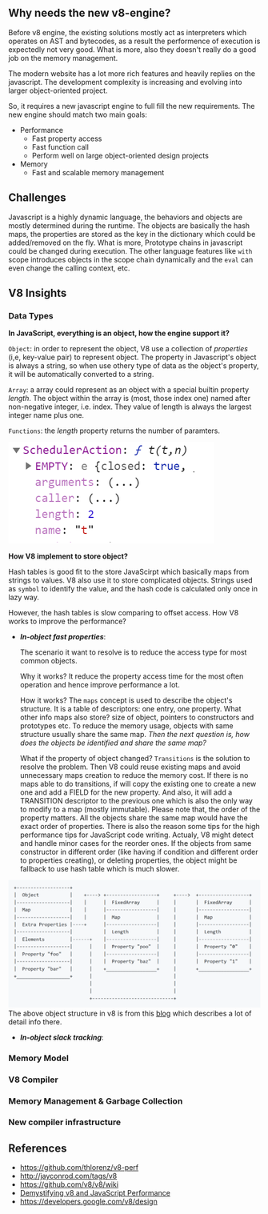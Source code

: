 ## Why needs the new v8-engine?
Before v8 engine, the existing solutions mostly act as interpreters which operates on AST and bytecodes, as a result the performence of execution is expectedly not very good. What is more, also they doesn't really do a good job on the memory management.

The modern website has a lot more rich features and heavily replies on the javascript. The development complexity is increasing and evolving into larger object-oriented project.

So, it requires a new javascript engine to full fill the new requirements. The new engine should match two main goals:
- Performance
    - Fast property access
    - Fast function call
    - Perform well on large object-oriented design projects
- Memory
    - Fast and scalable memory management

## Challenges
Javascript is a highly dynamic language, the behaviors and objects are mostly determined during the runtime. The objects are basically the hash maps, the properties are stored as the key in the dictionary which could be added/removed on the fly. What is more, Prototype chains in javascript could be changed during execution. The other language features like `with` scope introduces objects in the scope chain dynamically and the `eval` can even change the calling context, etc.

## V8 Insights
### Data Types
**In JavaScript, everything is an object, how the engine support it?**

`Object`: in order to represent the object, V8 use a collection of *properties* (i,e, key-value pair) to represent object. The property in Javascript's object is always a string, so when use othery type of data as the object's property, it will be automatically converted to a string. 

`Array`: a array could represent as an object with a special builtin property *length*. The object within the array is (most, those index one) named after non-negative integer, i.e. index. They value of length is always the largest integer name plus one.

`Functions`: the *length* property returns the number of paramters. 

![JS function Length](../img/js-function-length.png)

**How V8 implement to store object?**

Hash tables is good fit to the store JavaScirpt which basically maps from strings to values. V8 also use it to store complicated objects. Strings used as `symbol` to identify the value, and the hash code is calculated only once in lazy way.

However, the hash tables is slow comparing to offset access. How V8 works to improve the performance?

* ***In-object fast properties***:
    
    The scenario it want to resolve is to reduce the access type for most common objects. 
    
    Why it works? It reduce the property access time for the most often operation and hence improve performance a lot.
    
    How it works? The `maps` concept is used to describe the object's structure. It is a table of descriptors: one entry, one property. What other info maps also store? size of object, pointers to constructors and prototypes etc. To reduce the memory usage, objects with same structure usually share the same map. *Then the next question is, how does the objects be identified and share the same map?*  
    
    What if the property of object changed? `Transitions` is the solution to resolve the problem. Then V8 could reuse existing maps and avoid unnecessary maps creation to reduce the memory cost. If there is no maps able to do transitions, if will copy the existing one to create a new one and add a FIELD for the new property. And also, it will add a TRANSITION descriptor to the previous one which is also the only way to modify to a map (mostly immutable). Please note that, the order of the property matters. All the objects share the same map would have the exact order of properties. There is also the reason some tips for the high performance tips for JavaScript code writing. Actualy, V8 might detect and handle minor cases for the reorder ones. If the objects from same constructor in different order (like having if condition and different order to properties creating), or deleting properties, the object might be fallback to use hash table which is much slower.

![Object Structure](../img/v8-object-structure.png)
The above object structure in v8 is from this [blog](https://github.com/thlorenz/v8-perf/blob/master/data-types.md#objects) which describes a lot of detail info there.

* ***In-object slack tracking***:

### Memory Model

### V8 Compiler

### Memory Management & Garbage Collection

### New compiler infrastructure

## References
- https://github.com/thlorenz/v8-perf
- http://jayconrod.com/tags/v8
- https://github.com/v8/v8/wiki
- [Demystifying v8 and JavaScript Performance](http://thlorenz.com/talks/demystifying-v8/talk.pdf)
- https://developers.google.com/v8/design